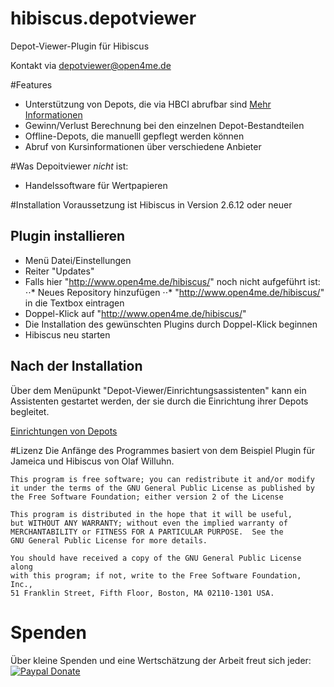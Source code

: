 hibiscus.depotviewer
====================

Depot-Viewer-Plugin für Hibiscus

Kontakt via depotviewer@open4me.de

#Features
* Unterstützung von Depots, die via HBCI abrufbar sind [Mehr Informationen](banken.md)
* Gewinn/Verlust Berechnung bei den einzelnen Depot-Bestandteilen
* Offline-Depots, die manuelll gepflegt werden können
* Abruf von Kursinformationen über verschiedene Anbieter

#Was Depoitviewer _nicht_ ist:
* Handelssoftware für Wertpapieren



#Installation
Voraussetzung ist Hibiscus in Version 2.6.12 oder neuer

## Plugin installieren
* Menü Datei/Einstellungen
* Reiter "Updates"
* Falls hier "http://www.open4me.de/hibiscus/" noch nicht aufgeführt ist:
⋅⋅* Neues Repository hinzufügen
⋅⋅* "http://www.open4me.de/hibiscus/" in die Textbox eintragen
* Doppel-Klick auf "http://www.open4me.de/hibiscus/"
* Die Installation des gewünschten Plugins durch Doppel-Klick beginnen
* Hibiscus neu starten

## Nach der Installation
Über dem Menüpunkt "Depot-Viewer/Einrichtungsassistenten" kann ein Assistenten gestartet werden, der sie durch die Einrichtung ihrer Depots begleitet.

[Einrichtungen von Depots](banken.md)

#Lizenz
Die Anfänge des Programmes basiert von dem Beispiel Plugin für Jameica und Hibiscus von Olaf Willuhn.

    This program is free software; you can redistribute it and/or modify
    it under the terms of the GNU General Public License as published by
    the Free Software Foundation; either version 2 of the License

    This program is distributed in the hope that it will be useful,
    but WITHOUT ANY WARRANTY; without even the implied warranty of
    MERCHANTABILITY or FITNESS FOR A PARTICULAR PURPOSE.  See the
    GNU General Public License for more details.

    You should have received a copy of the GNU General Public License along
    with this program; if not, write to the Free Software Foundation, Inc.,
    51 Franklin Street, Fifth Floor, Boston, MA 02110-1301 USA.

# Spenden
Über kleine Spenden und eine Wertschätzung der Arbeit freut sich jeder:
[![Paypal Donate](https://img.shields.io/badge/paypal-donate-yellow.svg)](https://www.paypal.com/paypalme/littleyoda/)
